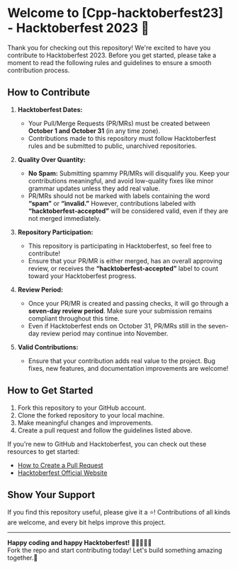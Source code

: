 # Welcome to [Cpp-hacktoberfest23] - Hacktoberfest 2023 🎉

Thank you for checking out this repository! We're excited to have you contribute to Hacktoberfest 2023. Before you get started, please take a moment to read the following rules and guidelines to ensure a smooth contribution process.

## How to Contribute

1. **Hacktoberfest Dates:**
   - Your Pull/Merge Requests (PR/MRs) must be created between **October 1 and October 31** (in any time zone).
   - Contributions made to this repository must follow Hacktoberfest rules and be submitted to public, unarchived repositories.

2. **Quality Over Quantity:**
   - **No Spam:** Submitting spammy PR/MRs will disqualify you. Keep your contributions meaningful, and avoid low-quality fixes like minor grammar updates unless they add real value.
   - PR/MRs should not be marked with labels containing the word **“spam”** or **“invalid.”** However, contributions labeled with **“hacktoberfest-accepted”** will be considered valid, even if they are not merged immediately.

3. **Repository Participation:**
   - This repository is participating in Hacktoberfest, so feel free to contribute!
   - Ensure that your PR/MR is either merged, has an overall approving review, or receives the **“hacktoberfest-accepted”** label to count toward your Hacktoberfest progress.

4. **Review Period:**
   - Once your PR/MR is created and passing checks, it will go through a **seven-day review period**. Make sure your submission remains compliant throughout this time.
   - Even if Hacktoberfest ends on October 31, PR/MRs still in the seven-day review period may continue into November.

5. **Valid Contributions:**
   - Ensure that your contribution adds real value to the project. Bug fixes, new features, and documentation improvements are welcome!

## How to Get Started

1. Fork this repository to your GitHub account.
2. Clone the forked repository to your local machine.
3. Make meaningful changes and improvements.
4. Create a pull request and follow the guidelines listed above.

If you're new to GitHub and Hacktoberfest, you can check out these resources to get started:
- [How to Create a Pull Request](https://docs.github.com/en/github/collaborating-with-issues-and-pull-requests/creating-a-pull-request)
- [Hacktoberfest Official Website](https://hacktoberfest.com)

## Show Your Support

If you find this repository useful, please give it a ⭐! Contributions of all kinds are welcome, and every bit helps improve this project.

---

**Happy coding and happy Hacktoberfest!** 👨‍💻👩‍💻🦥  
Fork the repo and start contributing today! Let's build something amazing together.🚀
